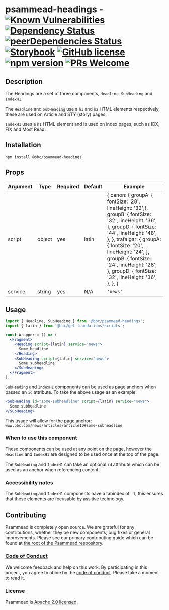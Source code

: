 <!-- prettier-ignore -->
# psammead-headings - [![Known Vulnerabilities](https://snyk.io/test/github/bbc/psammead/badge.svg?targetFile=packages%2Fcomponents%2Fpsammead-headings%2Fpackage.json)](https://snyk.io/test/github/bbc/psammead?targetFile=packages%2Fcomponents%2Fpsammead-headings%2Fpackage.json) [![Dependency Status](https://david-dm.org/bbc/psammead.svg?path=packages/components/psammead-headings)](https://david-dm.org/bbc/psammead?path=packages/components/psammead-headings) [![peerDependencies Status](https://david-dm.org/bbc/psammead/peer-status.svg?path=packages/components/psammead-headings)](https://david-dm.org/bbc/psammead?path=packages/components/psammead-headings&type=peer) [![Storybook](https://raw.githubusercontent.com/storybooks/brand/master/badge/badge-storybook.svg?sanitize=true)](https://bbc.github.io/psammead/?path=/story/headline--default) [![GitHub license](https://img.shields.io/badge/license-Apache%202.0-blue.svg)](https://github.com/bbc/psammead/blob/latest/LICENSE) [![npm version](https://img.shields.io/npm/v/@bbc/psammead-headings.svg)](https://www.npmjs.com/package/@bbc/psammead-headings) [![PRs Welcome](https://img.shields.io/badge/PRs-welcome-brightgreen.svg)](https://github.com/bbc/psammead/blob/latest/CONTRIBUTING.md)

## Description

The Headings are a set of three components, `Headline`, `SubHeading` and `IndexH1`.

The `Headline` and `SubHeading` use a `h1` and `h2` HTML elements respectively, these are used on Article and STY (story) pages.

`IndexH1` uses a `h1` HTML element and is used on index pages, such as IDX, FIX and Most Read.

## Installation

`npm install @bbc/psammead-headings`

## Props

<!-- prettier-ignore -->
| Argument  | Type | Required | Default | Example |
| --------- | ---- | -------- | ------- | ------- |
| script    | object | yes | latin | { canon: { groupA: { fontSize: '28', lineHeight: '32',}, groupB: { fontSize: '32', lineHeight: '36', }, groupD: { fontSize: '44', lineHeight: '48', }, }, trafalgar: { groupA: { fontSize: '20', lineHeight: '24', }, groupB: { fontSize: '24', lineHeight: '28', }, groupD: { fontSize: '32', lineHeight: '36', }, }, }|
| service | string | yes | N/A | `'news'` |

## Usage

```jsx
import { Headline, SubHeading } from '@bbc/psammead-headings';
import { latin } from '@bbc/gel-foundations/scripts';

const Wrapper = () => (
  <Fragment>
    <Heading script={latin} service="news">
      Some headline
    </Heading>
    <SubHeading script={latin} service="news">
      Some subheadline
    </SubHeading>
  </Fragment>
);
```

`SubHeading` and `IndexH1` components can be used as page anchors when passed an `id` attribute. To take the above usage as an example:

```jsx
<SubHeading id="some-subheadline" script={latin} service="news">
  Some subheadline
</SubHeading>
```

This usage will allow for the page anchor: `www.bbc.com/news/articles/articleID#some-subheadline`

### When to use this component

These components can be used at any point on the page, however the `Headline` and `IndexH1` are designed to be used once at the top of the page.

The `SubHeading` and `IndexH1` can take an optional `id` attribute which can be used as an anchor when referencing content.

<!-- ### When not to use this component -->

### Accessibility notes

The `SubHeading` and `IndexH1` components have a tabindex of `-1`, this ensures that these elements are focusable by assitive technology.

<!-- ## Roadmap -->

## Contributing

Psammead is completely open source. We are grateful for any contributions, whether they be new components, bug fixes or general improvements. Please see our primary contributing guide which can be found at [the root of the Psammead respository](https://github.com/bbc/psammead/blob/latest/CONTRIBUTING.md).

### [Code of Conduct](https://github.com/bbc/psammead/blob/latest/CODE_OF_CONDUCT.md)

We welcome feedback and help on this work. By participating in this project, you agree to abide by the [code of conduct](https://github.com/bbc/psammead/blob/latest/CODE_OF_CONDUCT.md). Please take a moment to read it.

### License

Psammead is [Apache 2.0 licensed](https://github.com/bbc/psammead/blob/latest/LICENSE).

